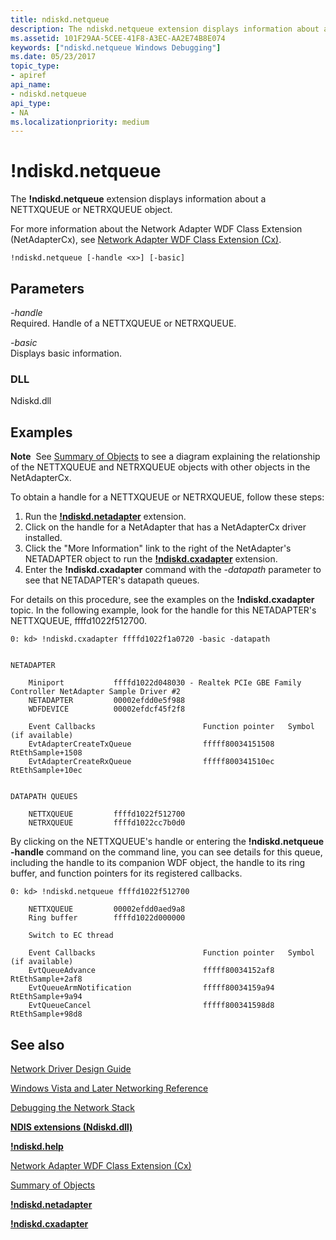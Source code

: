 ```yaml
---
title: ndiskd.netqueue
description: The ndiskd.netqueue extension displays information about a NETTXQUEUE or NETRXQUEUE object.
ms.assetid: 101F29AA-5CEE-41F8-A3EC-AA2E74B8E074
keywords: ["ndiskd.netqueue Windows Debugging"]
ms.date: 05/23/2017
topic_type:
- apiref
api_name:
- ndiskd.netqueue
api_type:
- NA
ms.localizationpriority: medium
---
```


# !ndiskd.netqueue


The **!ndiskd.netqueue** extension displays information about a NETTXQUEUE or NETRXQUEUE object.

For more information about the Network Adapter WDF Class Extension (NetAdapterCx), see [Network Adapter WDF Class Extension (Cx)](https://docs.microsoft.com/windows-hardware/drivers/netcx).

```console
!ndiskd.netqueue [-handle <x>] [-basic] 
```

## <span id="Parameters"></span><span id="parameters"></span><span id="PARAMETERS"></span>Parameters


<span id="_______-handle______"></span><span id="_______-HANDLE______"></span> *-handle*   
Required. Handle of a NETTXQUEUE or NETRXQUEUE.

<span id="_______-basic______"></span><span id="_______-BASIC______"></span> *-basic*   
Displays basic information.

### <span id="DLL"></span><span id="dll"></span>DLL

Ndiskd.dll

Examples
--------

**Note**  See [Summary of Objects](https://docs.microsoft.com/windows-hardware/drivers/netcx/summary-of-objects) to see a diagram explaining the relationship of the NETTXQUEUE and NETRXQUEUE objects with other objects in the NetAdapterCx.

 

To obtain a handle for a NETTXQUEUE or NETRXQUEUE, follow these steps:

1.  Run the [**!ndiskd.netadapter**](-ndiskd-netadapter.md) extension.
2.  Click on the handle for a NetAdapter that has a NetAdapterCx driver installed.
3.  Click the "More Information" link to the right of the NetAdapter's NETADAPTER object to run the [**!ndiskd.cxadapter**](-ndiskd-cxadapter.md) extension.
4.  Enter the **!ndiskd.cxadapter** command with the *-datapath* parameter to see that NETADAPTER's datapath queues.

For details on this procedure, see the examples on the **!ndiskd.cxadapter** topic.
In the following example, look for the handle for this NETADAPTER's NETTXQUEUE, ffffd1022f512700.

```console
0: kd> !ndiskd.cxadapter ffffd1022f1a0720 -basic -datapath


NETADAPTER

    Miniport           ffffd1022d048030 - Realtek PCIe GBE Family Controller NetAdapter Sample Driver #2
    NETADAPTER         00002efdd0e5f988    
    WDFDEVICE          00002efdcf45f2f8   

    Event Callbacks                        Function pointer   Symbol (if available)
    EvtAdapterCreateTxQueue                fffff80034151508   RtEthSample+1508
    EvtAdapterCreateRxQueue                fffff800341510ec   RtEthSample+10ec


DATAPATH QUEUES

    NETTXQUEUE         ffffd1022f512700
    NETRXQUEUE         ffffd1022cc7b0d0
```

By clicking on the NETTXQUEUE's handle or entering the **!ndiskd.netqueue -handle** command on the command line, you can see details for this queue, including the handle to its companion WDF object, the handle to its ring buffer, and function pointers for its registered callbacks.

```console
0: kd> !ndiskd.netqueue ffffd1022f512700

    NETTXQUEUE         00002efdd0aed9a8
    Ring buffer        ffffd1022d000000

    Switch to EC thread

    Event Callbacks                        Function pointer   Symbol (if available)
    EvtQueueAdvance                        fffff80034152af8   RtEthSample+2af8
    EvtQueueArmNotification                fffff80034159a94   RtEthSample+9a94
    EvtQueueCancel                         fffff800341598d8   RtEthSample+98d8
```

## <span id="see_also"></span>See also


[Network Driver Design Guide](https://docs.microsoft.com/windows-hardware/drivers/network/index)

[Windows Vista and Later Networking Reference](https://docs.microsoft.com/windows-hardware/drivers/ddi/content/_netvista/)

[Debugging the Network Stack](https://go.microsoft.com/fwlink/p/?linkid=845311)

[**NDIS extensions (Ndiskd.dll)**](ndis-extensions--ndiskd-dll-.md)

[**!ndiskd.help**](-ndiskd-help.md)

[Network Adapter WDF Class Extension (Cx)](https://docs.microsoft.com/windows-hardware/drivers/netcx)

[Summary of Objects](https://docs.microsoft.com/windows-hardware/drivers/netcx/summary-of-objects)

[**!ndiskd.netadapter**](-ndiskd-netadapter.md)

[**!ndiskd.cxadapter**](-ndiskd-cxadapter.md)

 

 






